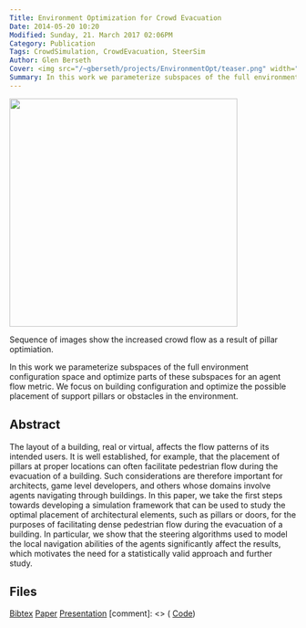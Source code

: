 ```yaml
---
Title: Environment Optimization for Crowd Evacuation
Date: 2014-05-20 10:20
Modified: Sunday, 21. March 2017 02:06PM 
Category: Publication
Tags: CrowdSimulation, CrowdEvacuation, SteerSim
Author: Glen Berseth 
Cover: <img src="/~gberseth/projects/EnvironmentOpt/teaser.png" width="400px"/>
Summary: In this work we parameterize subspaces of the full environment configuration space and optimize parts of these subspaces for an agent flow metric. We focus on building configuration and optimize the possible placement of support pillars or obstacles in the environment.
---
```


<img src="/~gberseth/projects/EnvironmentOpt/teaser.png" width="400px"/>

Sequence of images show the increased crowd flow as a result of pillar optimiation.

In this work we parameterize subspaces of the full environment configuration space and optimize parts of these subspaces for an agent flow metric. We focus on building configuration and optimize the possible placement of support pillars or obstacles in the environment. 

## Abstract

The layout of a building, real or virtual, affects the flow patterns of its intended users. It is well established, for example, that the placement of pillars at proper locations can often facilitate pedestrian flow during the evacuation of a building. Such considerations are therefore important for architects, game level developers, and others whose domains involve agents navigating through buildings. In this paper, we take the first steps towards developing a simulation framework that can be used to study the optimal placement of architectural elements, such as pillars or doors, for the purposes of facilitating dense pedestrian flow during the evacuation of a building. In particular, we show that the steering algorithms used to model the local navigation abilities of the agents significantly affect the results, which motivates the need for a statistically valid approach and further study.

## Files

[Bibtex](/~gberseth/files/bibtex/EnvironmentOpt.bib)
[Paper](/~gberseth/projects/EnvironmentOpt/ArchOpt.pdf)
[Presentation](/~gberseth/projects/GameLevelOptimization/paper_errata.pdf)
[comment]: <> ( [Code](https://github.com/FracturedPlane/EnvironmentInterface))

